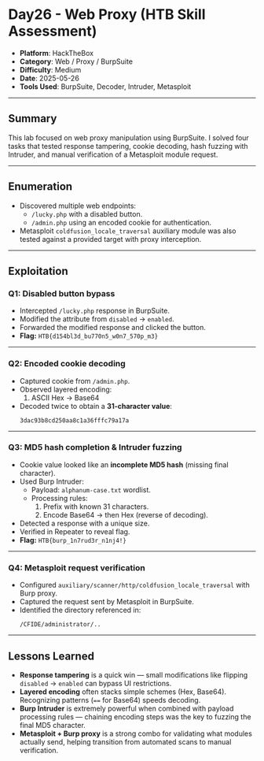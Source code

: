 # Day26 - Web Proxy (HTB Skill Assessment)

- **Platform**: HackTheBox  
- **Category**: Web / Proxy / BurpSuite  
- **Difficulty**: Medium  
- **Date**: 2025-05-26  
- **Tools Used**: BurpSuite, Decoder, Intruder, Metasploit  

---

## Summary
This lab focused on web proxy manipulation using BurpSuite. I solved four tasks that tested response tampering, cookie decoding, hash fuzzing with Intruder, and manual verification of a Metasploit module request.

---

## Enumeration
- Discovered multiple web endpoints:  
  - `/lucky.php` with a disabled button.  
  - `/admin.php` using an encoded cookie for authentication.  
- Metasploit `coldfusion_locale_traversal` auxiliary module was also tested against a provided target with proxy interception.  

---

## Exploitation

### Q1: Disabled button bypass  
- Intercepted `/lucky.php` response in BurpSuite.  
- Modified the attribute from `disabled` → `enabled`.  
- Forwarded the modified response and clicked the button.  
- **Flag:** `HTB{d154bl3d_bu770n5_w0n7_570p_m3}`  

---

### Q2: Encoded cookie decoding  
- Captured cookie from `/admin.php`.  
- Observed layered encoding:
  1. ASCII Hex → Base64  
- Decoded twice to obtain a **31-character value**:  
  ```
  3dac93b8cd250aa8c1a36fffc79a17a
  ```  

---

### Q3: MD5 hash completion & Intruder fuzzing  
- Cookie value looked like an **incomplete MD5 hash** (missing final character).  
- Used Burp Intruder:  
  - Payload: `alphanum-case.txt` wordlist.  
  - Processing rules:  
    1. Prefix with known 31 characters.  
    2. Encode Base64 → then Hex (reverse of decoding).  
- Detected a response with a unique size.  
- Verified in Repeater to reveal flag.  
- **Flag:** `HTB{burp_1n7rud3r_n1nj4!}`  

---

### Q4: Metasploit request verification  
- Configured `auxiliary/scanner/http/coldfusion_locale_traversal` with Burp proxy.  
- Captured the request sent by Metasploit in BurpSuite.  
- Identified the directory referenced in:  
  ```
  /CFIDE/administrator/..
  ```  

---

## Lessons Learned
- **Response tampering** is a quick win — small modifications like flipping `disabled` → `enabled` can bypass UI restrictions.  
- **Layered encoding** often stacks simple schemes (Hex, Base64). Recognizing patterns (`==` for Base64) speeds decoding.  
- **Burp Intruder** is extremely powerful when combined with payload processing rules — chaining encoding steps was the key to fuzzing the final MD5 character.  
- **Metasploit + Burp proxy** is a strong combo for validating what modules actually send, helping transition from automated scans to manual verification.  
